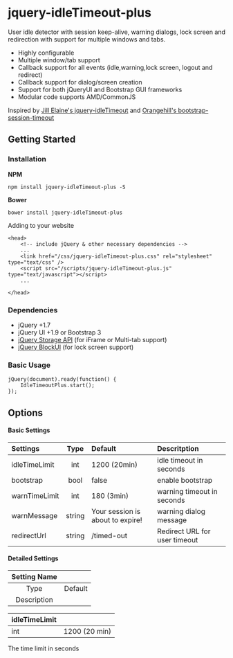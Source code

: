 # jquery-idleTimeout-plus

User idle detector with session keep-alive, warning dialogs, lock screen and redirection with support for multiple windows and tabs.

* Highly configurable
* Multiple window/tab support
* Callback support for all events (idle,warning,lock screen, logout and redirect)
* Callback support for dialog/screen creation
* Support for both jQueryUI and Bootstrap GUI frameworks
* Modular code supports AMD/CommonJS

Inspired by [Jill Elaine's jquery-idleTimeout](https://github.com/josebalius/jquery-idleTimeout) and [Orangehill's bootstrap-session-timeout](https://github.com/orangehill/bootstrap-session-timeout)

## Getting Started
### Installation
**NPM**

`npm install jquery-idleTimeout-plus -S`

**Bower**

`bower install jquery-idleTimeout-plus`

Adding to your website
```
<head>
    <!-- include jQuery & other necessary dependencies -->
    ...
    <link href="/css/jquery-idleTimeout-plus.css" rel="stylesheet" type="text/css" />
    <script src="/scripts/jquery-idleTimeout-plus.js" type="text/javascript"></script>
    ...
    
</head>
```

### Dependencies

* jQuery +1.7
* jQuery UI +1.9 or Bootstrap 3
* [jQuery Storage API](https://github.com/julien-maurel/jQuery-Storage-API) (for iFrame or Multi-tab support)
* [jQuery BlockUI](http://jquery.malsup.com/block/) (for lock screen support)

### Basic Usage
```
jQuery(document).ready(function() {
    IdleTimeoutPlus.start();
});
```

## Options

#### Basic Settings

| Settings      | Type   | Default                            | Descritption               |
|:--------------|:------:|:-----------------------------------|:---------------------------|
| idleTimeLimit | int    | 1200 (20min)                       | idle timeout in seconds    |
| bootstrap     | bool   | false                              | enable bootstrap           |
| warnTimeLimit | int    | 180 (3min)                         | warning timeout in seconds |
| warnMessage   | string | Your session is about to expire! | warning dialog message     |
| redirectUrl              | string       |/timed-out                                    | Redirect URL for user timeout                            |

#### Detailed Settings
| Setting Name  ||
|:----:|:-------:|
| Type | Default |
|  Description  ||


|idleTimeLimit||
 ------------ | -----------: |
|int|1200 (20 min) |
The time limit in seconds 
